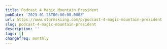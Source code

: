 ```yaml
---
title: Podcast 4 Magic Mountain President
pubDate: '2023-01-23T00:00:00.000Z'
url: https://www.stormskiing.com/p/podcast-4-magic-mountain-president
slug: podcast-4-magic-mountain-president
description: ''
tags: []
changefreq: monthly
---
```


<!-- Add post content below -->
